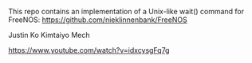 This repo contains an implementation of a Unix-like wait() command for FreeNOS:
https://github.com/nieklinnenbank/FreeNOS

Justin Ko
Kimtaiyo Mech

https://www.youtube.com/watch?v=idxcysgFq7g
